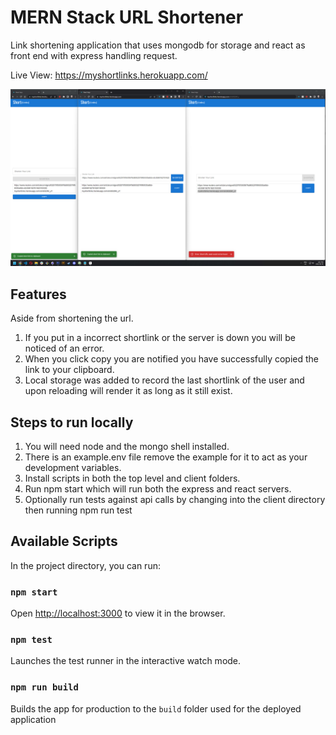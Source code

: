 # MERN Stack URL Shortener

Link shortening application that uses mongodb for storage and react as front end with express handling request.

Live View: https://myshortlinks.herokuapp.com/

![markdown-preview-image](readmeAssets/visual.jpg)

## Features

Aside from shortening the url.

1. If you put in a incorrect shortlink or the server is down you will be noticed of an error.
2. When you click copy you are notified you have successfully copied the link to your clipboard.
3. Local storage was added to record the last shortlink of the user and upon reloading will render it as long as it still exist.

## Steps to run locally

1. You will need node and the mongo shell installed.
2. There is an example.env file remove the example for it to act as your development variables.
3. Install scripts in both the top level and client folders.
4. Run npm start which will run both the express and react servers.
5. Optionally run tests against api calls by changing into the client directory then running npm run test

## Available Scripts

In the project directory, you can run:

### `npm start`

Open [http://localhost:3000](http://localhost:3000) to view it in the browser.

### `npm test`

Launches the test runner in the interactive watch mode.<br />

### `npm run build`

Builds the app for production to the `build` folder used for the deployed application
